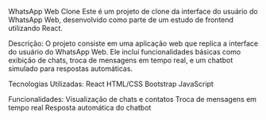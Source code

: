 WhatsApp Web Clone
Este é um projeto de clone da interface do usuário do WhatsApp Web, desenvolvido como parte de um estudo de frontend utilizando React.

Descrição:
O projeto consiste em uma aplicação web que replica a interface do usuário do WhatsApp Web. Ele inclui funcionalidades básicas como exibição de chats, troca de mensagens em tempo real, e um chatbot simulado para respostas automáticas.

Tecnologias Utilizadas:
React
HTML/CSS
Bootstrap
JavaScript

Funcionalidades:
Visualização de chats e contatos
Troca de mensagens em tempo real
Resposta automática do chatbot
